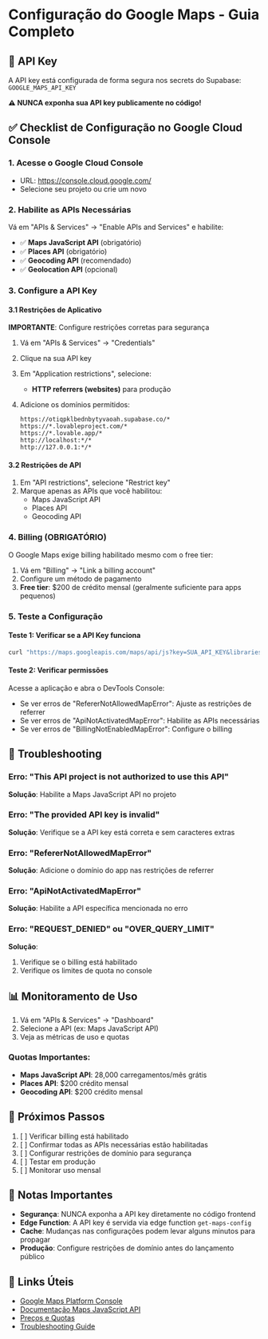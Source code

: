 # Configuração do Google Maps - Guia Completo

## 🔑 API Key
A API key está configurada de forma segura nos secrets do Supabase: `GOOGLE_MAPS_API_KEY`

**⚠️ NUNCA exponha sua API key publicamente no código!**

## ✅ Checklist de Configuração no Google Cloud Console

### 1. Acesse o Google Cloud Console
- URL: https://console.cloud.google.com/
- Selecione seu projeto ou crie um novo

### 2. Habilite as APIs Necessárias
Vá em "APIs & Services" → "Enable APIs and Services" e habilite:

- ✅ **Maps JavaScript API** (obrigatório)
- ✅ **Places API** (obrigatório)
- ✅ **Geocoding API** (recomendado)
- ✅ **Geolocation API** (opcional)

### 3. Configure a API Key

#### 3.1 Restrições de Aplicativo
**IMPORTANTE**: Configure restrições corretas para segurança

1. Vá em "APIs & Services" → "Credentials"
2. Clique na sua API key
3. Em "Application restrictions", selecione:
   - **HTTP referrers (websites)** para produção
   
4. Adicione os domínios permitidos:
   ```
   https://otiqpklbednbytyvaoah.supabase.co/*
   https://*.lovableproject.com/*
   https://*.lovable.app/*
   http://localhost:*/*
   http://127.0.0.1:*/*
   ```

#### 3.2 Restrições de API
1. Em "API restrictions", selecione "Restrict key"
2. Marque apenas as APIs que você habilitou:
   - Maps JavaScript API
   - Places API
   - Geocoding API

### 4. Billing (OBRIGATÓRIO)
O Google Maps exige billing habilitado mesmo com o free tier:

1. Vá em "Billing" → "Link a billing account"
2. Configure um método de pagamento
3. **Free tier**: $200 de crédito mensal (geralmente suficiente para apps pequenos)

### 5. Teste a Configuração

#### Teste 1: Verificar se a API Key funciona
```bash
curl "https://maps.googleapis.com/maps/api/js?key=SUA_API_KEY&libraries=places"
```

#### Teste 2: Verificar permissões
Acesse a aplicação e abra o DevTools Console:
- Se ver erros de "RefererNotAllowedMapError": Ajuste as restrições de referrer
- Se ver erros de "ApiNotActivatedMapError": Habilite as APIs necessárias
- Se ver erros de "BillingNotEnabledMapError": Configure o billing

## 🔧 Troubleshooting

### Erro: "This API project is not authorized to use this API"
**Solução**: Habilite a Maps JavaScript API no projeto

### Erro: "The provided API key is invalid"
**Solução**: Verifique se a API key está correta e sem caracteres extras

### Erro: "RefererNotAllowedMapError"
**Solução**: Adicione o domínio do app nas restrições de referrer

### Erro: "ApiNotActivatedMapError"
**Solução**: Habilite a API específica mencionada no erro

### Erro: "REQUEST_DENIED" ou "OVER_QUERY_LIMIT"
**Solução**: 
1. Verifique se o billing está habilitado
2. Verifique os limites de quota no console

## 📊 Monitoramento de Uso

1. Vá em "APIs & Services" → "Dashboard"
2. Selecione a API (ex: Maps JavaScript API)
3. Veja as métricas de uso e quotas

### Quotas Importantes:
- **Maps JavaScript API**: 28,000 carregamentos/mês grátis
- **Places API**: $200 crédito mensal
- **Geocoding API**: $200 crédito mensal

## 🚀 Próximos Passos

1. [ ] Verificar billing está habilitado
2. [ ] Confirmar todas as APIs necessárias estão habilitadas
3. [ ] Configurar restrições de domínio para segurança
4. [ ] Testar em produção
5. [ ] Monitorar uso mensal

## 📝 Notas Importantes

- **Segurança**: NUNCA exponha a API key diretamente no código frontend
- **Edge Function**: A API key é servida via edge function `get-maps-config`
- **Cache**: Mudanças nas configurações podem levar alguns minutos para propagar
- **Produção**: Configure restrições de domínio antes do lançamento público

## 🔗 Links Úteis

- [Google Maps Platform Console](https://console.cloud.google.com/google/maps-apis)
- [Documentação Maps JavaScript API](https://developers.google.com/maps/documentation/javascript)
- [Preços e Quotas](https://mapsplatform.google.com/pricing/)
- [Troubleshooting Guide](https://developers.google.com/maps/documentation/javascript/error-messages)

